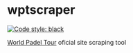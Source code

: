 # wptscraper

[![Code style: black](https://img.shields.io/badge/code%20style-black-000000.svg)](https://github.com/psf/black)

[World Padel Tour](https://worldpadeltour.com) oficial site scraping tool
